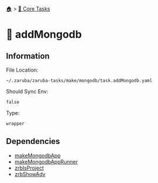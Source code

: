 <!--startTocHeader-->
[🏠](../README.md) > [🥝 Core Tasks](README.md)
# 🍃 addMongodb
<!--endTocHeader-->

## Information

File Location:

    ~/.zaruba/zaruba-tasks/make/mongodb/task.addMongodb.yaml

Should Sync Env:

    false

Type:

    wrapper


## Dependencies

* [makeMongodbApp](make-mongodb-app.md)
* [makeMongodbAppRunner](make-mongodb-app-runner.md)
* [zrbIsProject](zrb-is-project.md)
* [zrbShowAdv](zrb-show-adv.md)
<!--startTocSubtopic-->

<!--endTocSubtopic-->